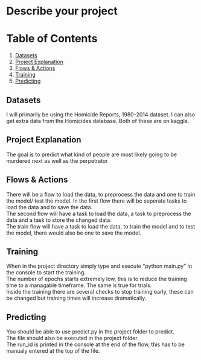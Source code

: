 # Describe your project
# Table of Contents

1. [Datasets](#datasets)
2. [Project Explanation](##project-explanation)
3. [Flows & Actions](#flows-&-actions)
4. [Training](#training)
5. [Predicting](#predicting)
## Datasets
I will primarily be using the Homicide Reports, 1980-2014 dataset. I can also get extra data from the Homicides database. Both of these are on kaggle.
## Project Explanation
The goal is to predict what kind of people are most likely going to be murdered next as well as the perpetrator
## Flows & Actions
There will be a flow to load the data, to preprocess the data and one to train the model/ test the model.
In the first flow there will be seperate tasks to load the data and to save the data.  
The second flow will have a task to load the data, a task to preprocess the data and a task to store the changed data.  
The train flow will have a task to load the data, to train the model and to test the model, there would also be one to save the model.  
## Training
When in the project directory simply type and execute "python main.py" in the console to start the training.  
The number of epochs starts extremely low, this is to reduce the training time to a managable timeframe.
The same is true for trials.  
Inside the training there are several checks to stop training early, these can be changed but training times will increase dramatically.
## Predicting
You should be able to use predict.py in the project folder to predict.  
The file should also be executed in the project folder.  
The run_id is printed in the console at the end of the flow, this has to be manualy entered at the top of the file.  